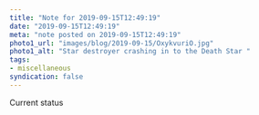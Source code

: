 ```yaml
---
title: "Note for 2019-09-15T12:49:19"
date: "2019-09-15T12:49:19"
meta: "note posted on 2019-09-15T12:49:19"
photo1_url: "images/blog/2019-09-15/OxykvuriO.jpg"
photo1_alt: "Star destroyer crashing in to the Death Star "
tags:
- miscellaneous
syndication: false
---
```

Current status
